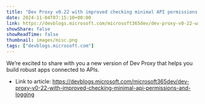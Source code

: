 ```yaml
---
title: "Dev Proxy v0.22 with improved checking minimal API permissions and logging"
date: 2024-11-04T07:15:10+00:00
link: https://devblogs.microsoft.com/microsoft365dev/dev-proxy-v0-22-with-improved-checking-minimal-api-permissions-and-logging
showShare: false
showReadTime: false
thumbnail: images/misc.png
tags: ["devblogs.microsoft.com"]
---
```

We’re excited to share with you a new version of Dev Proxy that helps you build robust apps connected to APIs.

- Link to article: https://devblogs.microsoft.com/microsoft365dev/dev-proxy-v0-22-with-improved-checking-minimal-api-permissions-and-logging